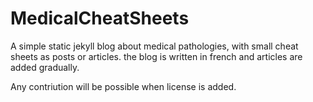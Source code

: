 # MedicalCheatSheets

A simple static jekyll blog about medical pathologies, with small cheat sheets
as posts or articles. the blog is written in french and articles are added gradually.

Any contriution will be possible when license is added.
